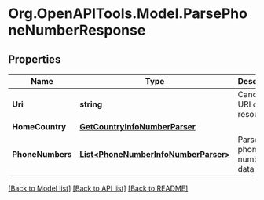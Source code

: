 
# Org.OpenAPITools.Model.ParsePhoneNumberResponse

## Properties

Name | Type | Description | Notes
------------ | ------------- | ------------- | -------------
**Uri** | **string** | Canonical URI of a resource | [optional] 
**HomeCountry** | [**GetCountryInfoNumberParser**](GetCountryInfoNumberParser.md) |  | 
**PhoneNumbers** | [**List&lt;PhoneNumberInfoNumberParser&gt;**](PhoneNumberInfoNumberParser.md) | Parsed phone numbers data | 

[[Back to Model list]](../README.md#documentation-for-models)
[[Back to API list]](../README.md#documentation-for-api-endpoints)
[[Back to README]](../README.md)

